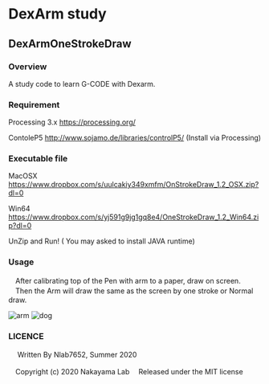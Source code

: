 DexArm study
====
## DexArmOneStrokeDraw

### Overview

  A study code to learn G-CODE with Dexarm.




### Requirement 

  Processing 3.x
  https://processing.org/
  
 ContoleP5
 http://www.sojamo.de/libraries/controlP5/
  (Install via Processing)
 
 ### Executable file

 MacOSX https://www.dropbox.com/s/uulcakiy349xmfm/OnStrokeDraw_1.2_OSX.zip?dl=0
 
 Win64 https://www.dropbox.com/s/yj591g9jg1gq8e4/OneStrokeDraw_1.2_Win64.zip?dl=0

 UnZip and Run!
 ( You may asked to install JAVA runtime)

### Usage
　After calibrating top of the Pen with arm to a paper, draw on screen.
　Then the Arm will draw the same as the screen by one stroke or Normal draw.
 
![arm](https://user-images.githubusercontent.com/53891066/91298407-f3f49280-e7da-11ea-9e99-bf575e732066.JPG)
![dog](https://user-images.githubusercontent.com/53891066/91298419-f6ef8300-e7da-11ea-8462-c06707a256b6.JPG)


### LICENCE
 　
Written By Nlab7652, Summer 2020

 　Copyright (c) 2020 Nakayama Lab
 　Released under the MIT license
